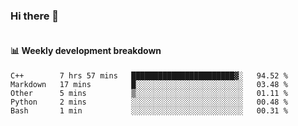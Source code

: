 ### Hi there 👋

<img  src="https://github-readme-stats.vercel.app/api?username=bokket&show_icons=true" alt="">

<img align="right" src="https://github-readme-stats.vercel.app/api/top-langs/?username=bokket" alt="">

#### :bar_chart: Weekly development breakdown


<!--START_SECTION:waka-->
```text
C++        7 hrs 57 mins   ███████████████████████▓░   94.52 % 
Markdown   17 mins         █░░░░░░░░░░░░░░░░░░░░░░░░   03.48 % 
Other      5 mins          ▒░░░░░░░░░░░░░░░░░░░░░░░░   01.11 % 
Python     2 mins          ░░░░░░░░░░░░░░░░░░░░░░░░░   00.48 % 
Bash       1 min           ░░░░░░░░░░░░░░░░░░░░░░░░░   00.31 % 
```
<!--END_SECTION:waka-->

<!--
**bokket/bokket** is a ✨ _special_ ✨ repository because its `README.md` (this file) appears on your GitHub profile.

Here are some ideas to get you started:

- 🔭 I’m currently working on ...
- 🌱 I’m currently learning ...
- 👯 I’m looking to collaborate on ...
- 🤔 I’m looking for help with ...
- 💬 Ask me about ...
- 📫 How to reach me: ...
- 😄 Pronouns: ...
- ⚡ Fun fact: ...
-->
